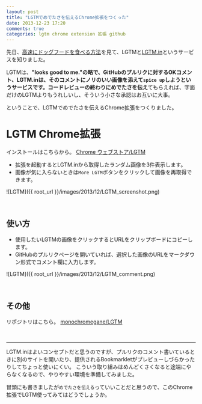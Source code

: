 ```yaml
---
layout: post
title: "LGTMでめでたさを伝えるChrome拡張をつくった"
date: 2013-12-23 17:20
comments: true
categories: lgtm chrome extension 拡張 github
---
```


先日、[高速にドッグフードを食べる方法](https://speakerdeck.com/hitode909/gao-su-nidotuguhudowoshi-berufang-fa)を見て、LGTMと[LGTM.in](http://www.lgtm.in/)というサービスを知りました。

LGTMは、**"looks good to me."**の略で、GitHubのプルリクに対するOKコメント、LGTM.inは、そのコメントにノリのいい画像を添えて`spice up`しようというサービスです。コードレビューの終わりに**めでたさを伝え**てもらえれば、字面だけのLGTMよりもうれしいし、そういう小さな承認はお互いに大事。

ということで、LGTMでめでたさを伝えるChrome拡張をつくりました。

# LGTM Chrome拡張

インストールはこちらから。 [Chrome ウェブストア/LGTM](https://chrome.google.com/webstore/detail/lgtm/oeacdmeoegfagkmiecjjikpfgebmalof?hl=ja&gl=JP)

- 拡張を起動するとLGTM.inから取得したランダム画像を3件表示します。
- 画像が気に入らないときは`More LGTM`ボタンをクリックして画像を再取得できます。

![LGTM]({{ root_url }}/images/2013/12/LGTM_screenshot.png)

<br />

## 使い方

- 使用したいLGTMの画像をクリックするとURLをクリップボードにコピーします。
- GitHubのプルリクページを開いていれば、選択した画像のURLをマークダウン形式でコメント欄に入力します。

![LGTM]({{ root_url }}/images/2013/12/LGTM_comment.png)

<br />

## その他

リポジトリはこちら。 [monochromegane/LGTM](https://github.com/monochromegane/LGTM)

<br />
<hr />

LGTM.inはよいコンセプトだと思うのですが、プルリクのコメント書いているときに別のサイトを開いたり、提供されるBookmarkletがプレビューしづらかったりしてちょっと使いにくい。
こういう取り組みはめんどくさくなると途端にやらなくなるので、やりやすい環境を準備してみました。

冒頭にも書きましたが`めでたさを伝える`っていいことだと思うので、このChrome拡張でLGTM使ってみてはどうでしょうか。



